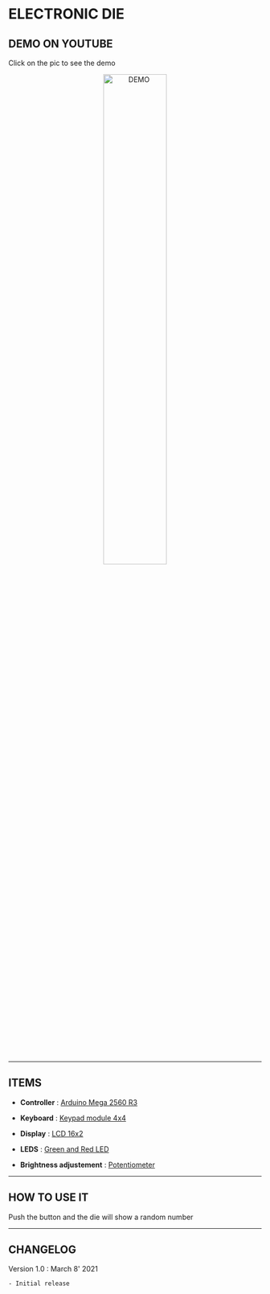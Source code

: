 # ELECTRONIC DIE

## DEMO ON YOUTUBE
Click on the pic to see the demo

<div align="center">
    <a href="https://www.youtube.com/watch?v=StTqXEQ2l-Y">
        <img
        src="https://img.youtube.com/vi/4l8KJ-rAgH8/0.jpg"
        alt="DEMO"
        style="width:50%;">
    </a>
</div>

---
## ITEMS
- **Controller** : [Arduino Mega 2560 R3](https://www.amazon.fr/Elegoo-Carte-ATmega2560-ATMEGA-Arduino/dp/B06XKZY117/ref=sr_1_1_sspa?__mk_fr_FR=%C3%85M%C3%85%C5%BD%C3%95%C3%91&dchild=1&keywords=mega+2560&qid=1615208972&sr=8-1-spons&psc=1&spLa=ZW5jcnlwdGVkUXVhbGlmaWVyPUEyRUlKN1gwSDVCVFNEJmVuY3J5cHRlZElkPUEwNzYxNDUzVFJGWEtGTENEREpYJmVuY3J5cHRlZEFkSWQ9QTA5OTY2MDEyT09VS0FSN0w4WTBaJndpZGdldE5hbWU9c3BfYXRmJmFjdGlvbj1jbGlja1JlZGlyZWN0JmRvTm90TG9nQ2xpY2s9dHJ1ZQ==)

- **Keyboard** : [Keypad module 4x4](https://www.amazon.fr/AZDelivery-Matrix-Clavier-Arduino-compris/dp/B07ZF7YHKC/ref=sr_1_7?__mk_fr_FR=%C3%85M%C3%85%C5%BD%C3%95%C3%91&dchild=1&keywords=keypad+4x4&qid=1615210696&sr=8-7)

- **Display** : [LCD 16x2](https://www.amazon.fr/HD44780-1602-Module-affiche-caract%C3%A8res/dp/B00WPOUCOI/ref=sr_1_9?__mk_fr_FR=%C3%85M%C3%85%C5%BD%C3%95%C3%91&dchild=1&keywords=lcd+16x2&qid=1615210846&sr=8-9)

- **LEDS** : [Green and Red LED](https://www.amazon.fr/TOOHUI-%C3%A9lectroluminescentes-Multicolore-%C3%A9mettant-Assortiment/dp/B07LB56VWV/ref=sr_1_21?__mk_fr_FR=%C3%85M%C3%85%C5%BD%C3%95%C3%91&dchild=1&keywords=led+diode+elegoo&qid=1615211066&sr=8-21)

- **Brightness adjustement** : [Potentiometer](https://www.amazon.fr/BOJACK-Valeurs-Pi%C3%A8ce-classification-Potentiom%C3%A8tre/dp/B082FY79QF/ref=sr_1_21?__mk_fr_FR=%C3%85M%C3%85%C5%BD%C3%95%C3%91&dchild=1&keywords=potentiometre&qid=1615212365&sr=8-21)

---
## HOW TO USE IT
Push the button and the die will show a random number

---
## CHANGELOG
Version 1.0 : March 8' 2021

    - Initial release